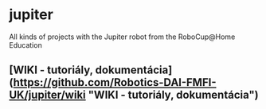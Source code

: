 # jupiter
All kinds of projects with the Jupiter robot from the RoboCup@Home Education

## [WIKI - tutoriály, dokumentácia] (https://github.com/Robotics-DAI-FMFI-UK/jupiter/wiki "WIKI - tutoriály, dokumentácia")